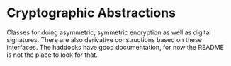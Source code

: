 # Cryptographic Abstractions

Classes for doing asymmetric, symmetric encryption as well as digital signatures. There are also derivative constructions based on these interfaces.
The haddocks have good documentation, for now the README is not the place to look for that.
